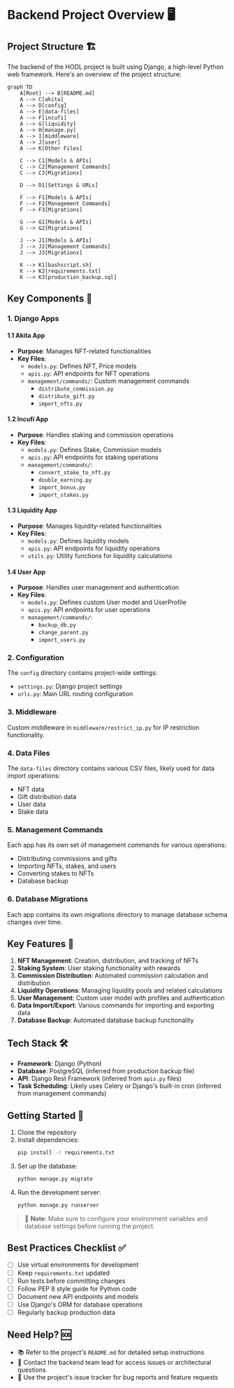 # Backend Project Overview 🖥️

## Project Structure 🏗️

The backend of the HODL project is built using Django, a high-level Python web framework. Here's an overview of the project structure:

```mermaid
graph TD
    A[Root] --> B[README.md]
    A --> C[akita]
    A --> D[config]
    A --> E[data-files]
    A --> F[incufi]
    A --> G[liquidity]
    A --> H[manage.py]
    A --> I[middleware]
    A --> J[user]
    A --> K[Other Files]

    C --> C1[Models & APIs]
    C --> C2[Management Commands]
    C --> C3[Migrations]

    D --> D1[Settings & URLs]

    F --> F1[Models & APIs]
    F --> F2[Management Commands]
    F --> F3[Migrations]

    G --> G1[Models & APIs]
    G --> G2[Migrations]

    J --> J1[Models & APIs]
    J --> J2[Management Commands]
    J --> J3[Migrations]

    K --> K1[bashscript.sh]
    K --> K2[requirements.txt]
    K --> K3[production_backup.sql]
```

## Key Components 🔑

### 1. Django Apps

#### 1.1 Akita App
- **Purpose**: Manages NFT-related functionalities
- **Key Files**:
  - `models.py`: Defines NFT, Price models
  - `apis.py`: API endpoints for NFT operations
  - `management/commands/`: Custom management commands
    - `distribute_commission.py`
    - `distribute_gift.py`
    - `import_nfts.py`

#### 1.2 Incufi App
- **Purpose**: Handles staking and commission operations
- **Key Files**:
  - `models.py`: Defines Stake, Commission models
  - `apis.py`: API endpoints for staking operations
  - `management/commands/`:
    - `convert_stake_to_nft.py`
    - `double_earning.py`
    - `import_bonus.py`
    - `import_stakes.py`

#### 1.3 Liquidity App
- **Purpose**: Manages liquidity-related functionalities
- **Key Files**:
  - `models.py`: Defines liquidity models
  - `apis.py`: API endpoints for liquidity operations
  - `utils.py`: Utility functions for liquidity calculations

#### 1.4 User App
- **Purpose**: Handles user management and authentication
- **Key Files**:
  - `models.py`: Defines custom User model and UserProfile
  - `apis.py`: API endpoints for user operations
  - `management/commands/`:
    - `backup_db.py`
    - `change_parent.py`
    - `import_users.py`

### 2. Configuration

The `config` directory contains project-wide settings:
- `settings.py`: Django project settings
- `urls.py`: Main URL routing configuration

### 3. Middleware

Custom middleware in `middleware/restrict_ip.py` for IP restriction functionality.

### 4. Data Files

The `data-files` directory contains various CSV files, likely used for data import operations:
- NFT data
- Gift distribution data
- User data
- Stake data

### 5. Management Commands

Each app has its own set of management commands for various operations:
- Distributing commissions and gifts
- Importing NFTs, stakes, and users
- Converting stakes to NFTs
- Database backup

### 6. Database Migrations

Each app contains its own migrations directory to manage database schema changes over time.

## Key Features 🌟

1. **NFT Management**: Creation, distribution, and tracking of NFTs
2. **Staking System**: User staking functionality with rewards
3. **Commission Distribution**: Automated commission calculation and distribution
4. **Liquidity Operations**: Managing liquidity pools and related calculations
5. **User Management**: Custom user model with profiles and authentication
6. **Data Import/Export**: Various commands for importing and exporting data
7. **Database Backup**: Automated database backup functionality

## Tech Stack 🛠️

- **Framework**: Django (Python)
- **Database**: PostgreSQL (inferred from production backup file)
- **API**: Django Rest Framework (inferred from `apis.py` files)
- **Task Scheduling**: Likely uses Celery or Django's built-in cron (inferred from management commands)

## Getting Started 🚀

1. Clone the repository
2. Install dependencies:
   ```bash
   pip install -r requirements.txt
   ```
3. Set up the database:
   ```bash
   python manage.py migrate
   ```
4. Run the development server:
   ```bash
   python manage.py runserver
   ```

> 📘 **Note**: Make sure to configure your environment variables and database settings before running the project.

## Best Practices Checklist ✅

- [ ] Use virtual environments for development
- [ ] Keep `requirements.txt` updated
- [ ] Run tests before committing changes
- [ ] Follow PEP 8 style guide for Python code
- [ ] Document new API endpoints and models
- [ ] Use Django's ORM for database operations
- [ ] Regularly backup production data

## Need Help? 🆘

- 📚 Refer to the project's `README.md` for detailed setup instructions
- 👥 Contact the backend team lead for access issues or architectural questions
- 💬 Use the project's issue tracker for bug reports and feature requests